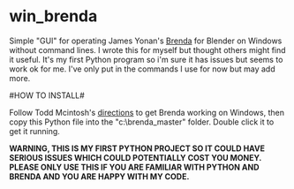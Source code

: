 # win_brenda
Simple "GUI" for operating James Yonan's [Brenda](https://github.com/jamesyonan/brenda) for Blender on Windows without command lines. I wrote this for myself but thought others might find it useful. It's my first Python program so i'm sure it has issues but seems to work ok for me. I've only put in the commands I use for now but may add more.


 
#HOW TO INSTALL#

Follow Todd Mcintosh's [directions](http://brendapro.com/forum/viewtopic.php?f=0&t=76&sid=e6bc8c5335e35bab0605da5a5a6f9965) to get Brenda working on Windows, then copy this Python file into the "c:\brenda_master" folder. Double click it to get it running.

**WARNING, THIS IS MY FIRST PYTHON PROJECT SO IT COULD HAVE SERIOUS ISSUES WHICH COULD POTENTIALLY COST YOU MONEY. PLEASE ONLY USE THIS IF YOU ARE FAMILIAR WITH PYTHON AND BRENDA AND YOU ARE HAPPY WITH MY CODE.**
